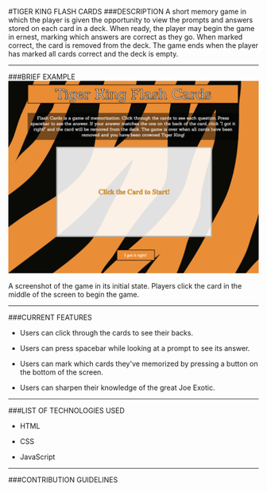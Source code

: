 #TIGER KING FLASH CARDS
###DESCRIPTION
A short memory game in which the player is given the opportunity to view the prompts and answers stored on each card in a deck. When ready, the player may begin the game in ernest, marking which answers are correct as they go. When marked correct, the card is removed from the deck. The game ends when the player has marked all cards correct and the deck is empty.

---

###BRIEF EXAMPLE
![game screenshot](imgs/screenshot.png)

A screenshot of the game in its initial state. Players click the card in the middle of the screen to begin the game.

---

###CURRENT FEATURES

- Users can click through the cards to see their backs.

- Users can press spacebar while looking at a prompt to see its answer.

- Users can mark which cards they've memorized by pressing a button on the bottom of the screen.

- Users can sharpen their knowledge of the great Joe Exotic.

---

###LIST OF TECHNOLOGIES USED

- HTML

- CSS

- JavaScript

---

###CONTRIBUTION GUIDELINES
